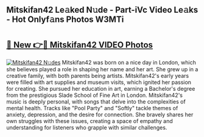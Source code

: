 ## Mitskifan42 Le𝚊ked N𝚞de - Part-iVc Video Le𝚊ks - Hot Onlyf𝚊ns Photos W3MTi

# <h2><a href="http://ac11223.deff.icu/?id=Mitskifan42">🔗 New 👉🔴 Mitskifan42 VIDEO Photos</a></h2>

[![Mitskifan42 N𝚞des](https://i.imgur.com/rIISA9y.gif)](http://ac11223.deff.icu/?id=Mitskifan42)
Mitskifan42 was born on a nice day in London, which she believes played a role in shaping her name and her art. She grew up in a creative family, with both parents being artists. Mitskifan42's early years were filled with art supplies and museum visits, which ignited her passion for creating. She pursued her education in art, earning a Bachelor's degree from the prestigious Slade School of Fine Art in London. Mitskifan42's music is deeply personal, with songs that delve into the complexities of mental health. Tracks like "Pool Party" and "Softly" tackle themes of anxiety, depression, and the desire for connection. She bravely shares her own struggles with these issues, creating a space of empathy and understanding for listeners who grapple with similar challenges.
